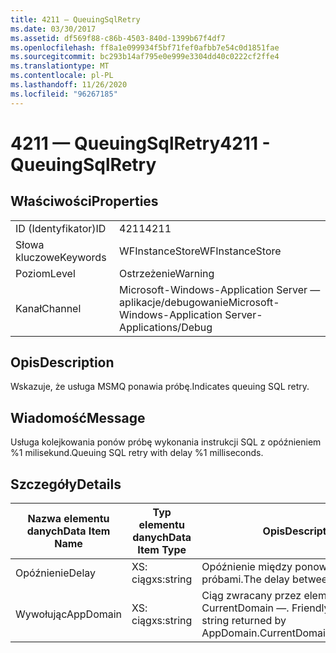 ```yaml
---
title: 4211 — QueuingSqlRetry
ms.date: 03/30/2017
ms.assetid: df569f88-c86b-4503-840d-1399b67f4df7
ms.openlocfilehash: ff8a1e099934f5bf71fef0afbb7e54c0d1851fae
ms.sourcegitcommit: bc293b14af795e0e999e3304dd40c0222cf2ffe4
ms.translationtype: MT
ms.contentlocale: pl-PL
ms.lasthandoff: 11/26/2020
ms.locfileid: "96267185"
---
```

# <a name="4211---queuingsqlretry"></a><span data-ttu-id="3cfa4-102">4211 — QueuingSqlRetry</span><span class="sxs-lookup"><span data-stu-id="3cfa4-102">4211 - QueuingSqlRetry</span></span>

## <a name="properties"></a><span data-ttu-id="3cfa4-103">Właściwości</span><span class="sxs-lookup"><span data-stu-id="3cfa4-103">Properties</span></span>  
  
|||  
|-|-|  
|<span data-ttu-id="3cfa4-104">ID (Identyfikator)</span><span class="sxs-lookup"><span data-stu-id="3cfa4-104">ID</span></span>|<span data-ttu-id="3cfa4-105">4211</span><span class="sxs-lookup"><span data-stu-id="3cfa4-105">4211</span></span>|  
|<span data-ttu-id="3cfa4-106">Słowa kluczowe</span><span class="sxs-lookup"><span data-stu-id="3cfa4-106">Keywords</span></span>|<span data-ttu-id="3cfa4-107">WFInstanceStore</span><span class="sxs-lookup"><span data-stu-id="3cfa4-107">WFInstanceStore</span></span>|  
|<span data-ttu-id="3cfa4-108">Poziom</span><span class="sxs-lookup"><span data-stu-id="3cfa4-108">Level</span></span>|<span data-ttu-id="3cfa4-109">Ostrzeżenie</span><span class="sxs-lookup"><span data-stu-id="3cfa4-109">Warning</span></span>|  
|<span data-ttu-id="3cfa4-110">Kanał</span><span class="sxs-lookup"><span data-stu-id="3cfa4-110">Channel</span></span>|<span data-ttu-id="3cfa4-111">Microsoft-Windows-Application Server — aplikacje/debugowanie</span><span class="sxs-lookup"><span data-stu-id="3cfa4-111">Microsoft-Windows-Application Server-Applications/Debug</span></span>|  
  
## <a name="description"></a><span data-ttu-id="3cfa4-112">Opis</span><span class="sxs-lookup"><span data-stu-id="3cfa4-112">Description</span></span>  

 <span data-ttu-id="3cfa4-113">Wskazuje, że usługa MSMQ ponawia próbę.</span><span class="sxs-lookup"><span data-stu-id="3cfa4-113">Indicates queuing SQL retry.</span></span>  
  
## <a name="message"></a><span data-ttu-id="3cfa4-114">Wiadomość</span><span class="sxs-lookup"><span data-stu-id="3cfa4-114">Message</span></span>  

 <span data-ttu-id="3cfa4-115">Usługa kolejkowania ponów próbę wykonania instrukcji SQL z opóźnieniem %1 milisekund.</span><span class="sxs-lookup"><span data-stu-id="3cfa4-115">Queuing SQL retry with delay %1 milliseconds.</span></span>  
  
## <a name="details"></a><span data-ttu-id="3cfa4-116">Szczegóły</span><span class="sxs-lookup"><span data-stu-id="3cfa4-116">Details</span></span>  
  
|<span data-ttu-id="3cfa4-117">Nazwa elementu danych</span><span class="sxs-lookup"><span data-stu-id="3cfa4-117">Data Item Name</span></span>|<span data-ttu-id="3cfa4-118">Typ elementu danych</span><span class="sxs-lookup"><span data-stu-id="3cfa4-118">Data Item Type</span></span>|<span data-ttu-id="3cfa4-119">Opis</span><span class="sxs-lookup"><span data-stu-id="3cfa4-119">Description</span></span>|  
|--------------------|--------------------|-----------------|  
|<span data-ttu-id="3cfa4-120">Opóźnienie</span><span class="sxs-lookup"><span data-stu-id="3cfa4-120">Delay</span></span>|<span data-ttu-id="3cfa4-121">XS: ciąg</span><span class="sxs-lookup"><span data-stu-id="3cfa4-121">xs:string</span></span>|<span data-ttu-id="3cfa4-122">Opóźnienie między ponownymi próbami.</span><span class="sxs-lookup"><span data-stu-id="3cfa4-122">The delay between retries.</span></span>|  
|<span data-ttu-id="3cfa4-123">Wywołując</span><span class="sxs-lookup"><span data-stu-id="3cfa4-123">AppDomain</span></span>|<span data-ttu-id="3cfa4-124">XS: ciąg</span><span class="sxs-lookup"><span data-stu-id="3cfa4-124">xs:string</span></span>|<span data-ttu-id="3cfa4-125">Ciąg zwracany przez element AppDomain. CurrentDomain —. FriendlyName.</span><span class="sxs-lookup"><span data-stu-id="3cfa4-125">The string returned by AppDomain.CurrentDomain.FriendlyName.</span></span>|
